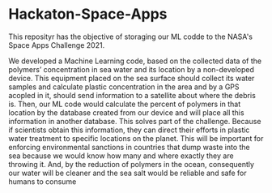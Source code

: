 # Hackaton-Space-Apps

This reposityr has the objective of storaging our ML codde to the NASA's Space Apps Challenge 2021.

We developed a Machine Learning code,  based on the collected data of the polymers’  concentration in sea water and its location by a non-developed device. This equipment placed on the sea surface should collect its water samples and calculate plastic concentration in the area and by a GPS acopled in it, should send information to a satellite about where the debris is. Then, our ML code would calculate the percent of polymers in that location by the database created from our device and will place all this information in another database.
This solves part of the challenge. Because if scientists obtain this information, they can direct their efforts in plastic water treatment to specific locations on the planet. This will be important for enforcing environmental sanctions in countries that dump waste into the sea because we would know how many and where exactly they are throwing it. And, by the reduction of polymers in the ocean,  consequently our water will be cleaner and the sea salt would be reliable and safe for humans to consume
